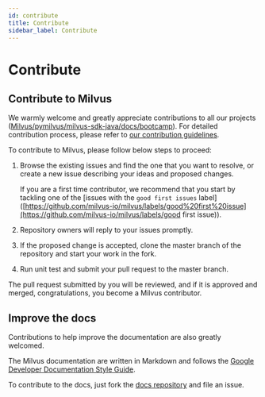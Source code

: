 ```yaml
---
id: contribute
title: Contribute
sidebar_label: Contribute
---
```


# Contribute

## Contribute to Milvus

We warmly welcome and greatly appreciate contributions to all our projects ([Milvus/pymilvus/milvus-sdk-java/docs/bootcamp](https://github.com/milvus-io)). For detailed contribution process, please refer to [our contribution guidelines](https://github.com/milvus-io/milvus/blob/master/CONTRIBUTING.md).

To contribute to Milvus, please follow below steps to proceed:

1. Browse the existing issues and find the one that you want to resolve, or create a new issue describing your ideas and proposed changes. 

   If you are a first time contributor, we recommend that you start by tackling one of the [issues with the `good first issues` label]([https://github.com/milvus-io/milvus/labels/good%20first%20issue](https://github.com/milvus-io/milvus/labels/good first issue)). 

2. Repository owners will reply to your issues promptly.

3. If the proposed change is accepted, clone the master branch of the repository and start your work in the fork.

4. Run unit test and submit your pull request to the master branch.

The pull request submitted by you will be reviewed, and if it is approved and merged, congratulations, you become a Milvus contributor. 

## Improve the docs

Contributions to help improve the documentation are also greatly welcomed. 

The Milvus documentation are written in Markdown and follows the [Google Developer Documentation Style Guide](https://developers.google.com/style/). 

To contribute to the docs, just fork the [docs repository](https://github.com/milvus-io/docs) and file an issue.

